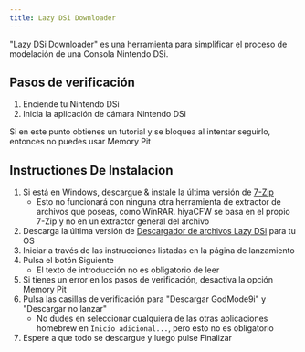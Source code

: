 ```yaml
---
title: Lazy DSi Downloader
---
```


"Lazy DSi Downloader" es una herramienta para simplificar el proceso de modelación de una Consola Nintendo DSi.

## Pasos de verificación

1. Enciende tu Nintendo DSi
1. Inicia la aplicación de cámara Nintendo DSi

Si en este punto obtienes un tutorial y se bloquea al intentar seguirlo, entonces no puedes usar Memory Pit

## Instructiones De Instalacion

1. Si está en Windows, descargue & instale la última versión de [7-Zip](https://www.7-zip.org/download.html)
   - Esto no funcionará con ninguna otra herramienta de extractor de archivos que poseas, como WinRAR. hiyaCFW se basa en el propio 7-Zip y no en un extractor general del archivo
1. Descarga la última versión de [Descargador de archivos Lazy DSi](https://github.com/yourkalamity/lazy-dsi-file-downloader/releases) para tu OS
1. Iniciar a través de las instrucciones listadas en la página de lanzamiento
1. Pulsa el botón Siguiente
   - El texto de introducción no es obligatorio de leer
1. Si tienes un error en los pasos de verificación, desactiva la opción Memory Pit
1. Pulsa las casillas de verificación para "Descargar GodMode9i" y "Descargar no lanzar"
   - No dudes en seleccionar cualquiera de las otras aplicaciones homebrew en `Inicio adicional...`, pero esto no es obligatorio
1. Espere a que todo se descargue y luego pulse Finalizar
